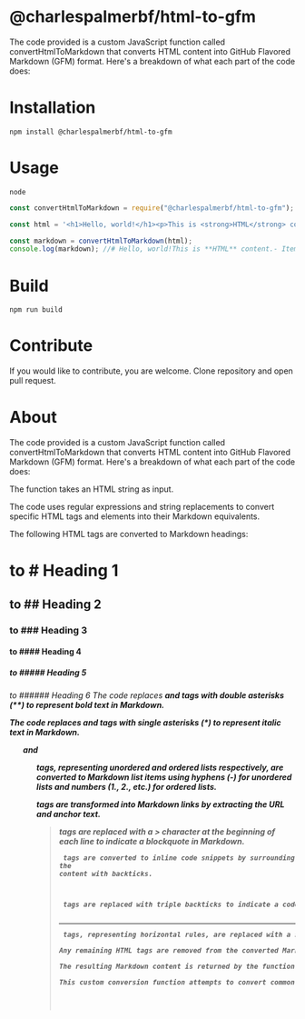 # @charlespalmerbf/html-to-gfm

The code provided is a custom JavaScript function called convertHtmlToMarkdown that converts HTML content into GitHub Flavored Markdown (GFM) format. Here's a breakdown of what each part of the code does:

# Installation

`npm install @charlespalmerbf/html-to-gfm`

# Usage

`node`

```js
const convertHtmlToMarkdown = require("@charlespalmerbf/html-to-gfm");

const html = '<h1>Hello, world!</h1><p>This is <strong>HTML</strong> content.</p><ul><li>Item 1</li><li>Item 2</li></ul>';

const markdown = convertHtmlToMarkdown(html);
console.log(markdown); //# Hello, world!This is **HTML** content.- Item 1- Item 2
```

# Build

`npm run build`

# Contribute

If you would like to contribute, you are welcome. Clone repository and open pull request.

# About

The code provided is a custom JavaScript function called convertHtmlToMarkdown that converts HTML content into GitHub Flavored Markdown (GFM) format. Here's a breakdown of what each part of the code does:

The function takes an HTML string as input.

The code uses regular expressions and string replacements to convert specific HTML tags and elements into their Markdown equivalents.

The following HTML tags are converted to Markdown headings:

<h1> to # Heading 1
<h2> to ## Heading 2
<h3> to ### Heading 3
<h4> to #### Heading 4
<h5> to ##### Heading 5
<h6> to ###### Heading 6
The code replaces <strong> and <b> tags with double asterisks (**) to represent bold text in Markdown.

The code replaces <em> and <i> tags with single asterisks (*) to represent italic text in Markdown.

<ul> and <ol> tags, representing unordered and ordered lists respectively, are converted to Markdown list items using hyphens (-) for unordered lists and numbers (1., 2., etc.) for ordered lists.

<a> tags are transformed into Markdown links by extracting the URL and anchor text.

<blockquote> tags are replaced with a > character at the beginning of each line to indicate a blockquote in Markdown.

<code> tags are converted to inline code snippets by surrounding the content with backticks.

<pre> tags are replaced with triple backticks to indicate a code block in Markdown.

<hr> tags, representing horizontal rules, are replaced with a series of dashes (---) in Markdown.

Any remaining HTML tags are removed from the converted Markdown output.

The resulting Markdown content is returned by the function.

This custom conversion function attempts to convert common HTML elements into their corresponding Markdown equivalents, allowing you to convert HTML content into a format compatible with GitHub Flavored Markdown.
